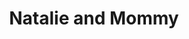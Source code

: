 ---
layout: item
raw_url: https://prdwebappstorage.blob.core.windows.net/kansaspattons/images/gallery-2009-11-02/img60203.jpg
thumb_url: https://prdwebappstorage.blob.core.windows.net/kansaspattons/images/gallery-2009-11-02/thumb_img60203.jpg
post: /kansaspattons/blog/2009/11/02/natalie-bike.html
index: 3
title: Natalie and Mommy
---